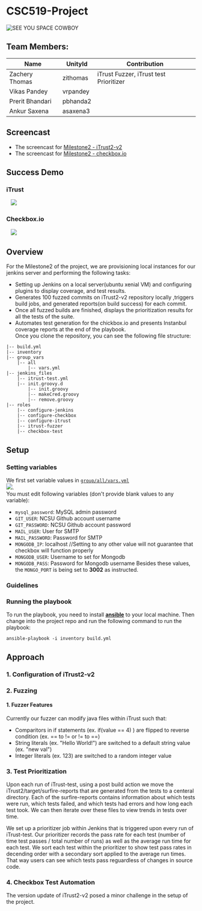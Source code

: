 # CSC519-Project


![SEE YOU SPACE COWBOY](https://img.youtube.com/vi/yg7V67ptg18/0.jpg)

## Team Members:
| Name | UnityId | Contribution |
|---------------------|-------|----------|
| Zachery Thomas | zithomas | iTrust Fuzzer, iTrust test Prioritizer |
| Vikas Pandey | vrpandey |  |
| Prerit Bhandari | pbhanda2 | |
| Ankur Saxena | asaxena3 |  |

## Screencast
+ The screencast for [Milestone2 - iTrust2-v2]()
+ The screencast for [Milestone2 - checkbox.io]()

## Success Demo
### iTrust  
    ![](https://github.ncsu.edu/asaxena3/CSC519-Project/blob/Milestone2/tutorial_material/itrust-demo.gif)   

### Checkbox.io    
    ![](https://github.ncsu.edu/asaxena3/CSC519-Project/blob/Milestone2/tutorial_material/checkbox-demo.gif)

## Overview
For the Milestone2 of the project, we are provisioning local instances for our jenkins server and performing the following tasks:
+ Setting up Jenkins on a local server(ubuntu xenial VM) and configuring plugins to display coverage, and test results.
+ Generates 100 fuzzed commits on iTrust2-v2 repository locally ,triggers build jobs, and generated reports(on build success) for each commit.
+ Once all fuzzed builds are finished, displays the prioritization results for all the tests of the suite.
+ Automates test generation for the chickbox.io and presents Instanbul coverage reports at the end of the playbook.  
Once you clone the repository, you can see the following file structure:
```
|-- build.yml
|-- inventory
|-- group_vars
    |-- all
        |-- vars.yml
|-- jenkins_files
    |-- itrust-test.yml
    |-- init.groovy.d
        |-- init.groovy
        |-- makeCred.groovy
        |-- remove.groovy
|-- roles
    |-- configure-jenkins
    |-- configure-checkbox
    |-- configure-itrust
    |-- itrust-fuzzer
    |-- checkbox-test    
```

## Setup
### Setting variables
We first set variable values in [`group/all/vars.yml`](https://github.ncsu.edu/asaxena3/CSC519-Project/blob/Milestone2/group_vars/all/vars.yml)  
![](https://github.ncsu.edu/asaxena3/CSC519-Project/blob/Milestone2/tutorial_material/vault.PNG).  
You must edit following variables (don't provide blank values to any variable):

+ `mysql_password`: MySQL admin password
+ `GIT_USER`: NCSU Github account username
+ `GIT_PASSWORD`: NCSU Github account password
+ `MAIL_USER`: User for SMTP
+ `MAIL_PASSWORD`: Password for SMTP
+ `MONGODB_IP`: localhost   //Setting to any other value will not guarantee that checkbox will function properly
+ `MONGODB_USER`: Username to set for Mongodb
+ `MONGODB_PASS`: Password for Mongodb username
Besides these values, the `MONGO_PORT` is being set to **3002** as instructed.
### Guidelines

### Running the playbook

To run the playbook, you need to install [**ansible**](https://github.com/CSC-DevOps/CM/blob/master/Ansible.md) to your local machine. Then change into the project repo and run the following command to run the playbook:
```
ansible-playbook -i inventory build.yml
```
## Approach
### 1. Configuration of iTrust2-v2
### 2. Fuzzing
#### 1. Fuzzer Features
Currently our fuzzer can modify java files within iTrust such that:
* Comparitors in if statements (ex. if(value == 4) ) are flipped to reverse condition (ex. == to != or != to ==)
* String literals (ex. "Hello World!") are switched to a default string value (ex. "new val")
* Integer literals (ex. 123) are switched to a random integer value


### 3. Test Prioritization
Upon each run of iTrust-test, using a post build action we move the iTrust2/target/surfire-reports that are generated from the tests to a centeral directory.
Each of the surfire-reports contains information about which tests were run, which tests failed, and which tests had errors and how long each test took.
We can then iterate over these files to view trends in tests over time.

We set up a prioritizer job within Jenkins that is triggered upon every run of iTrust-test.
Our prioritizer records the pass rate for each test (number of time test passes / total number of runs) as well as the average run time for each test.
We sort each test within the prioritizer to show test pass rates in decending order with a secondary sort applied to the average run times.
That way users can see which tests pass reguardless of changes in source code.


### 4. Checkbox Test Automation


The version update of iTrust2-v2 posed a minor challenge in the setup of the project. 
